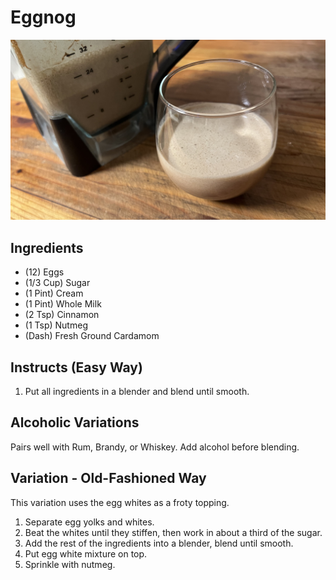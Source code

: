 # Eggnog

![](Eggnog.jpg)

## Ingredients

* (12) Eggs
* (1/3 Cup) Sugar
* (1 Pint) Cream
* (1 Pint) Whole Milk
* (2 Tsp) Cinnamon
* (1 Tsp) Nutmeg
* (Dash) Fresh Ground Cardamom

## Instructs (Easy Way)

1. Put all ingredients in a blender and blend until smooth. 

## Alcoholic Variations

Pairs well with Rum, Brandy, or Whiskey. Add alcohol before blending.

## Variation - Old-Fashioned Way

This variation uses the egg whites as a froty topping.

1. Separate egg yolks and whites.
2. Beat the whites until they stiffen, then work in about a third of the sugar.
3. Add the rest of the ingredients into a blender, blend until smooth.
4. Put egg white mixture on top.
5. Sprinkle with nutmeg.
